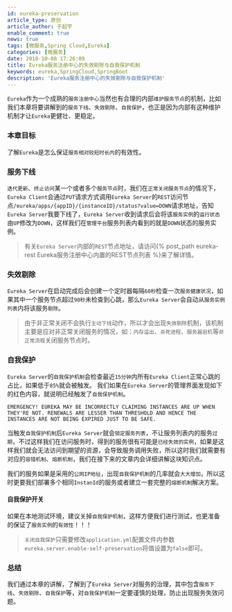```yaml
---
id: eureka-preservation
article_type: 原创
article_author: 于起宇
enable_comment: true
news: true
tags: [微服务,Spring Cloud,Eureka]
categories: [微服务]
date: 2018-10-08 17:26:09
title: Eureka服务注册中心的失效剔除与自我保护机制
keywords: eureka,SpringCloud,SpringBoot
description: 'Eureka服务注册中心的失效剔除与自我保护机制'
---
```

`Eureka`作为一个成熟的`服务注册中心`当然也有合理的内部`维护服务节点`的机制，比如我们本章将要讲解到的`服务下线`、`失效剔除`、`自我保护`，也正是因为内部有这种维护机制才让`Eureka`更健壮、更稳定。
<!--more-->

### 本章目标
了解`Eureka`是怎么保证`服务相对较短时长内`的有效性。

### 服务下线
`迭代更新`、`终止访问`某一个或者多个`服务节点`时，我们在`正常关闭服务节点`的情况下，`Eureka Client`会通过`PUT`请求方式调用`Eureka Server`的`REST`访问节点`/eureka/apps/{appID}/{instanceID}/status?value=DOWN`请求地址，告知`Eureka Server`我要下线了，`Eureka Server`收到请求后会将该`服务实例`的`运行状态`由`UP`修改为`DOWN`，这样我们在`管理平台`服务列表内看到的就是`DOWN`状态的服务实例。

> 有关`Eureka Server`内部的`REST`节点地址，请访问{% post_path eureka-rest Eureka服务注册中心内置的REST节点列表 %}来了解详情。

### 失效剔除
`Eureka Server`在启动完成后会创建一个定时器每隔`60秒`检查一次`服务健康状况`，如果其中一个服务节点超过`90秒`未检查到心跳，那么`Eureka Server`会自动从`服务实例列表`内将该服务`剔除`。

> 由于非正常关闭不会执行`主动下线`动作，所以才会出现`失效剔除`机制，该机制主要是应对非正常关闭服务的情况，如：`内存溢出`、`杀死进程`、`服务器宕机`等`非正常流程`关闭服务节点时。


### 自我保护

`Eureka Server`的`自我保护机制`会检查最近`15分钟`内所有`Eureka Client`正常心跳的占比，如果低于`85%`就会被触发。
我们如果在`Eureka Server`的管理界面发现如下的红色内容，就说明已经触发了`自我保护机制`。
```
EMERGENCY! EUREKA MAY BE INCORRECTLY CLAIMING INSTANCES ARE UP WHEN THEY'RE NOT. RENEWALS ARE LESSER THAN THRESHOLD AND HENCE THE INSTANCES ARE NOT BEING EXPIRED JUST TO BE SAFE.
```

当触发`自我保护机制`后`Eureka Server`就会`锁定服务列表`，不让服务列表内的服务`过期`，不过这样我们在访问服务时，得到的服务很有可能是`已经失效的实例`，如果是这样我们就会无法访问到期望的资源，会导致服务调用失败，所以这时我们就需要有对应的`容错机制`、`熔断机制`，我们在接下来的文章内会详细讲解这块知识点。

我们的服务如果是采用的`公网IP地址`，出现`自我保护机制`的几率就会`大大增加`，所以这时更要我们部署多个相同`InstanId`的服务或者建立一套完整的`熔断机制`解决方案。

#### 自我保护开关

如果在本地测试环境，建议关掉`自我保护机制`，这样方便我们进行测试，也更准备的保证了`服务实例`的`有效性`！！！

> `关闭自我保护`只需要修改`application.yml`配置文件内参数`eureka.server.enable-self-preservation`将值设置为`false`即可。

### 总结

我们通过本章的讲解，了解到了`Eureka Server`对服务的治理，其中包含`服务下线`、`失效剔除`、`自我保护`等，对`自我保护机制`一定要谨慎的处理，防止出现服务失效问题。